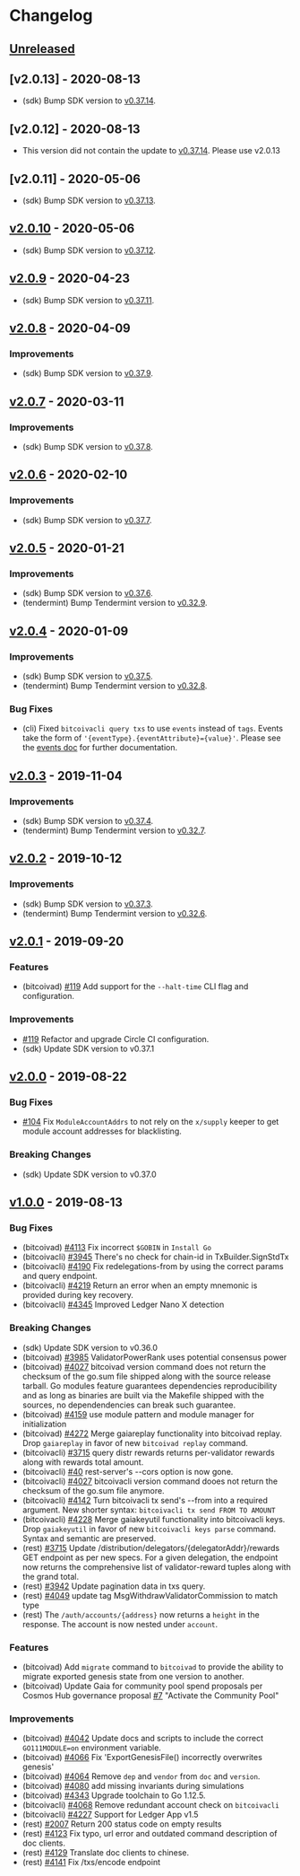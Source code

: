 <!--
Guiding Principles:

Changelogs are for humans, not machines.
There should be an entry for every single version.
The same types of changes should be grouped.
Versions and sections should be linkable.
The latest version comes first.
The release date of each version is displayed.
Mention whether you follow Semantic Versioning.

Usage:

Change log entries are to be added to the Unreleased section under the
appropriate stanza (see below). Each entry should ideally include a tag and
the Github issue reference in the following format:

* (<tag>) \#<issue-number> message

The issue numbers will later be link-ified during the release process so you do
not have to worry about including a link manually, but you can if you wish.

Types of changes (Stanzas):

"Features" for new features.
"Improvements" for changes in existing functionality.
"Deprecated" for soon-to-be removed features.
"Bug Fixes" for any bug fixes.
"Breaking" for breaking API changes.

Ref: https://keepachangelog.com/en/1.0.0/
-->

# Changelog

## [Unreleased]

## [v2.0.13] - 2020-08-13

* (sdk) Bump SDK version to [v0.37.14](https://github.com/cosmos/cosmos-sdk/releases/tag/v0.37.14).

## [v2.0.12] - 2020-08-13

* This version did not contain the update to [v0.37.14](https://github.com/cosmos/cosmos-sdk/releases/tag/v0.37.14). Please use v2.0.13

## [v2.0.11] - 2020-05-06

* (sdk) Bump SDK version to [v0.37.13](https://github.com/cosmos/cosmos-sdk/releases/tag/v0.37.13).

## [v2.0.10] - 2020-05-06

* (sdk) Bump SDK version to [v0.37.12](https://github.com/cosmos/cosmos-sdk/releases/tag/v0.37.12).

## [v2.0.9] - 2020-04-23

* (sdk) Bump SDK version to [v0.37.11](https://github.com/cosmos/cosmos-sdk/releases/tag/v0.37.11).

## [v2.0.8] - 2020-04-09

### Improvements

* (sdk) Bump SDK version to [v0.37.9](https://github.com/cosmos/cosmos-sdk/releases/tag/v0.37.9).

## [v2.0.7] - 2020-03-11

### Improvements

* (sdk) Bump SDK version to [v0.37.8](https://github.com/cosmos/cosmos-sdk/releases/tag/v0.37.8).

## [v2.0.6] - 2020-02-10

### Improvements

* (sdk) Bump SDK version to [v0.37.7](https://github.com/cosmos/cosmos-sdk/releases/tag/v0.37.7).

## [v2.0.5] - 2020-01-21

### Improvements

* (sdk) Bump SDK version to [v0.37.6](https://github.com/cosmos/cosmos-sdk/releases/tag/v0.37.6).
* (tendermint) Bump Tendermint version to [v0.32.9](https://github.com/tendermint/tendermint/releases/tag/v0.32.9).

## [v2.0.4] - 2020-01-09

### Improvements

* (sdk) Bump SDK version to [v0.37.5](https://github.com/cosmos/cosmos-sdk/releases/tag/v0.37.5).
* (tendermint) Bump Tendermint version to [v0.32.8](https://github.com/tendermint/tendermint/releases/tag/v0.32.8).

### Bug Fixes

* (cli) Fixed `bitcoivacli query txs` to use `events` instead of `tags`. Events take the form of `'{eventType}.{eventAttribute}={value}'`. Please
  see the [events doc](https://github.com/cosmos/cosmos-sdk/blob/master/docs/core/events.md#events-1)
  for further documentation.

## [v2.0.3] - 2019-11-04

### Improvements

* (sdk) Bump SDK version to [v0.37.4](https://github.com/cosmos/cosmos-sdk/releases/tag/v0.37.4).
* (tendermint) Bump Tendermint version to [v0.32.7](https://github.com/tendermint/tendermint/releases/tag/v0.32.7).

## [v2.0.2] - 2019-10-12

### Improvements

* (sdk) Bump SDK version to [v0.37.3](https://github.com/cosmos/cosmos-sdk/releases/tag/v0.37.3).
* (tendermint) Bump Tendermint version to [v0.32.6](https://github.com/tendermint/tendermint/releases/tag/v0.32.6).

## [v2.0.1] - 2019-09-20

### Features

* (bitcoivad) [\#119](https://github.com/cosmos/bitcoiva/pull/119) Add support for the `--halt-time` CLI flag and configuration.

### Improvements

* [\#119](https://github.com/cosmos/bitcoiva/pull/119) Refactor and upgrade Circle CI
configuration.
* (sdk) Update SDK version to v0.37.1

## [v2.0.0] - 2019-08-22

### Bug Fixes

* [\#104](https://github.com/cosmos/bitcoiva/issues/104) Fix `ModuleAccountAddrs` to
not rely on the `x/supply` keeper to get module account addresses for blacklisting.

### Breaking Changes

* (sdk) Update SDK version to v0.37.0

## [v1.0.0] - 2019-08-13

### Bug Fixes

* (bitcoivad) [\#4113](https://github.com/cosmos/cosmos-sdk/issues/4113) Fix incorrect `$GOBIN` in `Install Go`
* (bitcoivacli) [\#3945](https://github.com/cosmos/cosmos-sdk/issues/3945) There's no check for chain-id in TxBuilder.SignStdTx
* (bitcoivacli) [\#4190](https://github.com/cosmos/cosmos-sdk/issues/4190) Fix redelegations-from by using the correct params and query endpoint.
* (bitcoivacli) [\#4219](https://github.com/cosmos/cosmos-sdk/issues/4219) Return an error when an empty mnemonic is provided during key recovery.
* (bitcoivacli) [\#4345](https://github.com/cosmos/cosmos-sdk/issues/4345) Improved Ledger Nano X detection

### Breaking Changes

* (sdk) Update SDK version to v0.36.0
* (bitcoivad) [\#3985](https://github.com/cosmos/cosmos-sdk/issues/3985) ValidatorPowerRank uses potential consensus power
* (bitcoivad) [\#4027](https://github.com/cosmos/cosmos-sdk/issues/4027) bitcoivad version command does not return the checksum of the go.sum file shipped along with the source release tarball.
  Go modules feature guarantees dependencies reproducibility and as long as binaries are built via the Makefile shipped with the sources, no dependendencies can break such guarantee.
* (bitcoivad) [\#4159](https://github.com/cosmos/cosmos-sdk/issues/4159) use module pattern and module manager for initialization
* (bitcoivad) [\#4272](https://github.com/cosmos/cosmos-sdk/issues/4272) Merge gaiareplay functionality into bitcoivad replay.
  Drop `gaiareplay` in favor of new `bitcoivad replay` command.
* (bitcoivacli) [\#3715](https://github.com/cosmos/cosmos-sdk/issues/3715) query distr rewards returns per-validator
  rewards along with rewards total amount.
* (bitcoivacli) [\#40](https://github.com/cosmos/cosmos-sdk/issues/40) rest-server's --cors option is now gone.
* (bitcoivacli) [\#4027](https://github.com/cosmos/cosmos-sdk/issues/4027) bitcoivacli version command dooes not return the checksum of the go.sum file anymore.
* (bitcoivacli) [\#4142](https://github.com/cosmos/cosmos-sdk/issues/4142) Turn bitcoivacli tx send's --from into a required argument.
  New shorter syntax: `bitcoivacli tx send FROM TO AMOUNT`
* (bitcoivacli) [\#4228](https://github.com/cosmos/cosmos-sdk/issues/4228) Merge gaiakeyutil functionality into bitcoivacli keys.
  Drop `gaiakeyutil` in favor of new `bitcoivacli keys parse` command. Syntax and semantic are preserved.
* (rest) [\#3715](https://github.com/cosmos/cosmos-sdk/issues/3715) Update /distribution/delegators/{delegatorAddr}/rewards GET endpoint
  as per new specs. For a given delegation, the endpoint now returns the
  comprehensive list of validator-reward tuples along with the grand total.
* (rest) [\#3942](https://github.com/cosmos/cosmos-sdk/issues/3942) Update pagination data in txs query.
* (rest) [\#4049](https://github.com/cosmos/cosmos-sdk/issues/4049) update tag MsgWithdrawValidatorCommission to match type
* (rest) The `/auth/accounts/{address}` now returns a `height` in the response. The
  account is now nested under `account`.

### Features

* (bitcoivad) Add `migrate` command to `bitcoivad` to provide the ability to migrate exported
  genesis state from one version to another.
* (bitcoivad) Update Gaia for community pool spend proposals per Cosmos Hub governance proposal [\#7](https://github.com/cosmos/cosmos-sdk/issues/7) "Activate the Community Pool"

### Improvements

* (bitcoivad) [\#4042](https://github.com/cosmos/cosmos-sdk/issues/4042) Update docs and scripts to include the correct `GO111MODULE=on` environment variable.
* (bitcoivad) [\#4066](https://github.com/cosmos/cosmos-sdk/issues/4066) Fix 'ExportGenesisFile() incorrectly overwrites genesis'
* (bitcoivad) [\#4064](https://github.com/cosmos/cosmos-sdk/issues/4064) Remove `dep` and `vendor` from `doc` and `version`.
* (bitcoivad) [\#4080](https://github.com/cosmos/cosmos-sdk/issues/4080) add missing invariants during simulations
* (bitcoivad) [\#4343](https://github.com/cosmos/cosmos-sdk/issues/4343) Upgrade toolchain to Go 1.12.5.
* (bitcoivacli) [\#4068](https://github.com/cosmos/cosmos-sdk/issues/4068) Remove redundant account check on `bitcoivacli`
* (bitcoivacli) [\#4227](https://github.com/cosmos/cosmos-sdk/issues/4227) Support for Ledger App v1.5
* (rest) [\#2007](https://github.com/cosmos/cosmos-sdk/issues/2007) Return 200 status code on empty results
* (rest) [\#4123](https://github.com/cosmos/cosmos-sdk/issues/4123) Fix typo, url error and outdated command description of doc clients.
* (rest) [\#4129](https://github.com/cosmos/cosmos-sdk/issues/4129) Translate doc clients to chinese.
* (rest) [\#4141](https://github.com/cosmos/cosmos-sdk/issues/4141) Fix /txs/encode endpoint

<!-- Release links -->

[Unreleased]: https://github.com/cosmos/bitcoiva/compare/v2.0.10...HEAD
[v2.0.10]: https://github.com/cosmos/bitcoiva/releases/tag/v2.0.10
[v2.0.9]: https://github.com/cosmos/bitcoiva/releases/tag/v2.0.9
[v2.0.8]: https://github.com/cosmos/bitcoiva/releases/tag/v2.0.8
[v2.0.7]: https://github.com/cosmos/bitcoiva/releases/tag/v2.0.7
[v2.0.6]: https://github.com/cosmos/bitcoiva/releases/tag/v2.0.6
[v2.0.5]: https://github.com/cosmos/bitcoiva/releases/tag/v2.0.5
[v2.0.4]: https://github.com/cosmos/bitcoiva/releases/tag/v2.0.4
[v2.0.3]: https://github.com/cosmos/bitcoiva/releases/tag/v2.0.3
[v2.0.2]: https://github.com/cosmos/bitcoiva/releases/tag/v2.0.2
[v2.0.1]: https://github.com/cosmos/bitcoiva/releases/tag/v2.0.1
[v2.0.0]: https://github.com/cosmos/bitcoiva/releases/tag/v2.0.0
[v1.0.0]: https://github.com/cosmos/bitcoiva/releases/tag/v1.0.0
